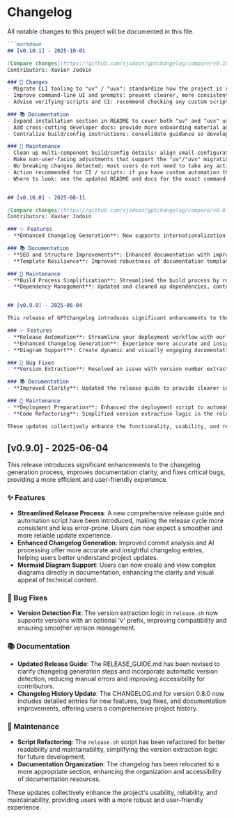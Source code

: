 # Changelog

All notable changes to this project will be documented in this file.

```markdown
```markdown
## [v0.10.1] - 2025-10-01

[Compare changes](https://github.com/xjodoin/gptchangelog/compare/v0.10.0...HEAD)
Contributors: Xavier Jodoin

### 🔄 Changes
- Migrate CLI tooling to "uv" / "uvx": standardize how the project is run, tested, and built from the command line to give more consistent behavior across shells and environments.
- Improve command-line UI and prompts: present clearer, more consistent messages and command names so developers can run and debug the project with less guesswork.
- Advise verifying scripts and CI: recommend checking any custom scripts, CI pipelines, or automation that call previous run commands to confirm compatibility with the new "uv"/"uvx" invocations.

### 📚 Documentation
- Expand installation section in README to cover both "uv" and "uvx" usage: make setup instructions clearer and provide recommended invocations per environment and shell.
- Add cross-cutting developer docs: provide more onboarding material and usage guidance across backend, frontend, build, and config areas to reduce setup friction for new contributors and maintainers.
- Centralize build/config instructions: consolidate guidance so developers can find a single, consistent place for build and configuration steps.

### 🔧 Maintenance
- Clean up multi-component build/config details: align small configuration and build details across backend, frontend, and build scripts to improve long-term maintainability.
- Make non-user-facing adjustments that support the "uv"/"uvx" migration and documentation improvements.
- No breaking changes detected; most users do not need to take any action.
- Action recommended for CI / scripts: if you have custom automation that invokes the project directly, quickly verify and update those commands to the "uv"/"uvx" style described in the README. Migration effort is typically low (edit of an invocation or two).
- Where to look: see the updated README and docs for the exact command examples and environment-specific notes.


## [v0.10.0] - 2025-08-11

[Compare changes](https://github.com/xjodoin/gptchangelog/compare/v0.9.0...HEAD)
Contributors: Xavier Jodoin

### ✨ Features
- **Enhanced Changelog Generation**: Now supports internationalization (i18n) and additional customization options. Users can generate changelogs with GitHub compare URLs and contributors lists, improving transparency and collaboration. New CLI flags allow toggling features like emojis and custom section orders, providing greater flexibility in presentation.

### 📚 Documentation
- **SEO and Structure Improvements**: Enhanced documentation with improved metadata and structure to boost searchability and organization, making it easier for users to find and navigate content.
- **Template Resilience**: Improved robustness of documentation templates to prevent errors on pages lacking context, such as 404 pages, ensuring a smoother user experience.

### 🔧 Maintenance
- **Build Process Simplification**: Streamlined the build process by removing unnecessary plugins, reducing potential build issues and maintenance overhead.
- **Dependency Management**: Updated and cleaned up dependencies, contributing to a leaner and more efficient build environment, enhancing system stability and performance.


## [v0.9.0] - 2025-06-04

This release of GPTChangelog introduces significant enhancements to the changelog generation process, making it more user-friendly and efficient. Users will benefit from improved automation, documentation, and visualization capabilities.

### ✨ Features  
- **Release Automation**: Streamline your deployment workflow with our new release guide and automation script, reducing manual effort and minimizing errors in the release process.
- **Enhanced Changelog Generation**: Experience more accurate and insightful changelogs thanks to improved commit analysis and AI processing, making it easier to understand project updates.
- **Diagram Support**: Create dynamic and visually engaging documentation with new support for mermaid diagrams, enhancing the clarity and appeal of your project documentation.

### 🐛 Bug Fixes
- **Version Extraction**: Resolved an issue with version number extraction in our release script, ensuring compatibility with various versioning formats and preventing potential deployment errors.

### 📚 Documentation
- **Improved Clarity**: Updated the release guide to provide clearer instructions for changelog generation and user interaction, facilitating smoother contributions and project management.

### 🔧 Maintenance
- **Deployment Preparation**: Enhanced the deployment script to automatically install necessary build dependencies, ensuring a more reliable and seamless deployment process.
- **Code Refactoring**: Simplified version extraction logic in the release script, improving code readability and maintainability for future updates.

These updates collectively enhance the functionality, usability, and reliability of the GPTChangelog project, ensuring a smoother experience for both developers and end-users.
```


## [v0.9.0] - 2025-06-04

This release introduces significant enhancements to the changelog generation process, improves documentation clarity, and fixes critical bugs, providing a more efficient and user-friendly experience.

### ✨ Features  
- **Streamlined Release Process**: A new comprehensive release guide and automation script have been introduced, making the release cycle more consistent and less error-prone. Users can now expect a smoother and more reliable update experience.
- **Enhanced Changelog Generation**: Improved commit analysis and AI processing offer more accurate and insightful changelog entries, helping users better understand project updates.
- **Mermaid Diagram Support**: Users can now create and view complex diagrams directly in documentation, enhancing the clarity and visual appeal of technical content.

### 🐛 Bug Fixes
- **Version Detection Fix**: The version extraction logic in `release.sh` now supports versions with an optional 'v' prefix, improving compatibility and ensuring smoother version management.

### 📚 Documentation
- **Updated Release Guide**: The RELEASE_GUIDE.md has been revised to clarify changelog generation steps and incorporate automatic version detection, reducing manual errors and improving accessibility for contributors.
- **Changelog History Update**: The CHANGELOG.md for version 0.8.0 now includes detailed entries for new features, bug fixes, and documentation improvements, offering users a comprehensive project history.

### 🔧 Maintenance
- **Script Refactoring**: The `release.sh` script has been refactored for better readability and maintainability, simplifying the version extraction logic for future development.
- **Documentation Organization**: The changelog has been relocated to a more appropriate section, enhancing the organization and accessibility of documentation resources.

These updates collectively enhance the project's usability, reliability, and maintainability, providing users with a more robust and user-friendly experience.
```